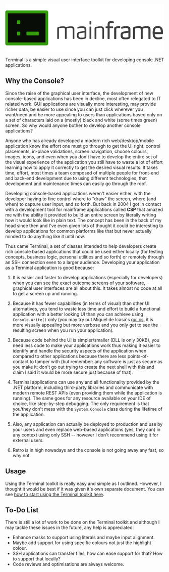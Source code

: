 <img alt="Terminal icon" src="Resources/Header.svg" height="150">

Terminal is a simple visual user interface toolkit for developing console .NET applications.

## Why the Console?

Since the raise of the graphical user interface, the development of new console-based applications has been in decline, most often relegated to IT related work. GUI applications are visually more interesting, may provide richer data, be easier to use since you can just click wherever you want/need and be more appealing to users than applications based only on a set of characters laid on a (mostly) black and white (some times green) screen. So why would anyone bother to develop another console applications?

Anyone who has already developed a modern rich web/desktop/mobile application know the effort one must go through to get the UI right: control placements, in-place validations, screen navigation, choose colours, images, icons, and even when you don't have to develop the entire set of the visual experience of the application you still have to waste a lot of effort learning how to apply it correctly to get the desired visual results. It takes time, effort, most times a team composed of multiple people for front-end and back-end development due to using different technologies, that development and maintenance times can easily go through the roof.

Developing console-based applications weren't easier either, with the developer having to fine control where to "draw" the screen, where (and when) to capture user input, and so forth. But back in 2004 I got in contact with a development tool for mainframe applications called **CSP** that amazed me with the ability it provided to build an entire screen by literally writing how it would look like in plain text. The concept has been in the back of my head since then and I've even given lots of thought it could be interesting to develop applications for common platforms like that but never actually minded to do anything like it until now.

Thus came Terminal, a set of classes intended to help developers create rich console based applications that could be used either locally (for testing concepts, business logic, personal utilities and so forth) or remotely through an SSH connection even to a larger audience. Developing your application as a Terminal application is good because:

1. It is easier and faster to develop applications (especially for developers) when you can see the exact outcome screens of your software, graphical user interfaces are all about this. It takes almost no code at all to get a screen up and running.

2. Because it has fewer capabilities (in terms of visual) than other UI alternatives, you tend to waste less time and effort to build a functional application with a better looking UI than you can achieve using <code>Console.Write()</code> only (you may try out Miguel de Icasa's [gui.cs](https://github.com/migueldeicaza/gui.cs), it is more visually appealing but more verbose and you only get to see the resulting screen when you run your application).

3. Because code behind the UI is simpler/smaller (DLL is only 30KB), you need less code to make your applications work thus making it easier to identify and handle the security aspects of the application when compared to other applications because there are less points-of-contact to tamper with (but remember: any software is just as secure as you make it; don't go out trying to create the next shell with this and claim I said it would be more secure just because of that).

4. Terminal applications can use any and all functionality provided by the .NET platform, including third-party libraries and communicate with modern remote REST APIs (even providing them while the application is running). The same goes for any resource available on your IDE of choice, like step-by-step debugging. The only requirement is that you/they don't mess with the <code>System.Console</code> class during the lifetime of the application.

5. Also, any application can actually be deployed to production and use by your users and even replace web-based applications (yes, they can) in any context using only SSH -- however I don't recommend using it for external users.

6. Retro is in high nowadays and the console is not going away any fast, so why not.

## Usage

Using the Terminal toolkit is really easy and simple as I outlined. However, I thought it would be best if it was given it's own separate document. You can see [how to start using the Terminal toolkit here](USAGE.md).

## To-Do List

There is still a lot of work to be done on the Terminal toolkit and although I may tackle these issues in the future, any help is appreciated: 

* Enhance masks to support using literals and maybe input alignment.
* Maybe add support for using specific colours not just the highlight colour.
* SSH applications can transfer files, how can ease support for that? How to support that locally?
* Code reviews and optimisations are always welcome.